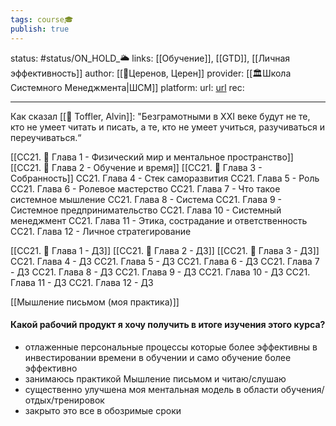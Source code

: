 ```yaml
---
tags: course🎓
publish: true
---
```

status: #status/ON_HOLD_🌥️
links: [[Обучение]], [[GTD]], [[Личная эффективность]]
author:  [[👤Церенов, Церен]]
provider:  [[🏛Школа Системного Менеджмента|ШСМ]]
platform:
url: [url](https://aisystant.system-school.ru/ui#course/intro-online-2021/2021-08-15)
rec:

---

Как сказал [[👤 Toffler, Alvin]]: "Безграмотными в XXI веке будут не те, кто не умеет читать и писать, а те, кто не умеет учиться, разучиваться и переучиваться.“ 


[[СС21. 🌳 Глава 1 - Физический мир и ментальное пространство]]
[[СС21. 🌳 Глава 2 - Обучение и время]]
[[СС21. 🌿 Глава 3 - Собранность]]
СС21. Глава 4 - Стек саморазвития
СС21. Глава 5 - Роль
СС21. Глава 6 - Ролевое мастерство
СС21. Глава 7 - Что такое системное мышление
СС21. Глава 8 - Система
СС21. Глава 9 - Системное предпринимательство
СС21. Глава 10 - Системный менеджмент
СС21. Глава 11 - Этика, сострадание и ответственность
СС21. Глава 12 - Личное стратегирование


[[СС21. 🌳 Глава 1 - ДЗ]]
[[СС21. 🌿 Глава 2 - ДЗ]] 
[[СС21. 🌿 Глава 3 - ДЗ]]
СС21. Глава 4 - ДЗ
СС21. Глава 5 - ДЗ
СС21. Глава 6 - ДЗ
СС21. Глава 7 - ДЗ
СС21. Глава 8 - ДЗ
СС21. Глава 9 - ДЗ
СС21. Глава 10 - ДЗ
СС21. Глава 11 - ДЗ
СС21. Глава 12 - ДЗ


[[Мышление письмом (моя практика)]]



#### Какой рабочий продукт я хочу получить в итоге изучения этого курса?
- отлаженные персональные процессы которые более эффективны в инвестировании времени в обучении и само обучение более эффективно
- занимаюсь практикой Мышление письмом и читаю/слушаю
- существенно улучшена моя ментальная модель в области обучения/отдых/тренировок
- закрыто это все в обозримые сроки
